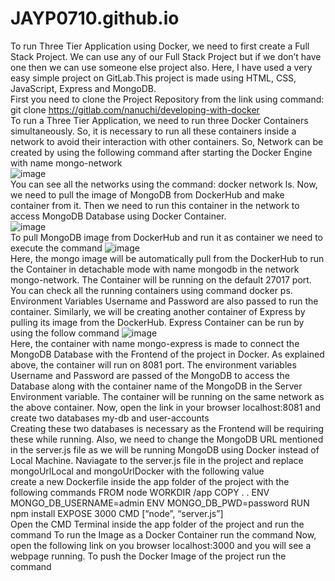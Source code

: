 # JAYP0710.github.io
To run Three Tier Application using Docker, we need to first create a Full Stack Project. We can use any of our Full Stack Project but if we don’t have one then we can use someone else project also. Here, I have used a very easy simple project on GitLab.This project is made using HTML, CSS, JavaScript, Express and MongoDB.<br>
First you need to clone the Project Repository from the link using command:
git clone https://gitlab.com/nanuchi/developing-with-docker <br>
To run a Three Tier Application, we need to run three Docker Containers simultaneously. So, it is necessary to run all these containers inside a network to avoid their interaction with other containers. 
So, Network can be created by using the following command after starting the Docker Engine with name mongo-network<br>
![image](https://github.com/JAYP0710/JAYP0710.github.io/assets/168062645/f1aadd96-f318-4c8e-821b-e0e1df589229)
<br>
You can see all the networks using the command: docker network ls. Now, we need to pull the image of MongoDB from DockerHub and make container from it. Then we need to run this container in the network to access MongoDB Database using Docker Container.<br>
![image](https://github.com/JAYP0710/JAYP0710.github.io/assets/168062645/294dc3a8-6a2b-434b-86d3-c9bbe98ed0d1)
<br>
To pull MongoDB image from DockerHub and run it as container we need to execute the command
![image](https://github.com/JAYP0710/JAYP0710.github.io/assets/168062645/d1fe79a0-8d51-4332-8ba4-e6081e28727a)
<br>
Here, the mongo image will be automatically pull from the DockerHub to run the Container in detachable mode with name mongodb in the network mongo-network. The Container will be running on the default 27017 port. You can check all the running containers using command docker ps. Environment Variables Username and Password are also passed to run the container. Similarly, we will be creating another container of Express by pulling its image from the DockerHub.
Express Container can be run by using the follow command
![image](https://github.com/JAYP0710/JAYP0710.github.io/assets/168062645/b016f3cb-f417-45bb-b44c-4359d48cb470)
<br>
Here, the container with name mongo-express is made to connect the MongoDB Database with the Frontend of the project in Docker. As explained above, the container will run on 8081 port. The environment variables Username and Password are passed of the MongoDB to access the Database along with the container name of the MongoDB in the Server Environment variable. The container will be running on the same network as the above container.
Now, open the link in your browser localhost:8081 and create two databases my-db and user-accounts
<br>
Creating these two databases is necessary as the Frontend will be requiring these while running. Also, we need to change the MongoDB URL mentioned in the server.js file as we will be running MongoDB using Docker instead of Local Machine.
Naviagate to the server.js file in the project and replace mongoUrlLocal and mongoUrlDocker with the following value
<br>
create a new Dockerfile inside the app folder of the project with the following commands
FROM node WORKDIR /app COPY . . ENV MONGO_DB_USERNAME=admin ENV MONGO_DB_PWD=password RUN npm install EXPOSE 3000 CMD [“node”, “server.js”]<br>
Open the CMD Terminal inside the app folder of the project and run the command 
To run the Image as a Docker Container run the command
Now, open the following link on you browser localhost:3000 and you will see a webpage running.
To push the Docker Image of the project run the command
